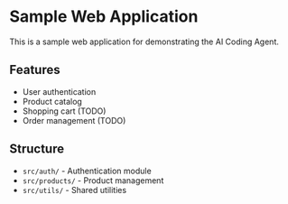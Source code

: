 # Sample Web Application

This is a sample web application for demonstrating the AI Coding Agent.

## Features

- User authentication
- Product catalog
- Shopping cart (TODO)
- Order management (TODO)

## Structure

- `src/auth/` - Authentication module
- `src/products/` - Product management
- `src/utils/` - Shared utilities
